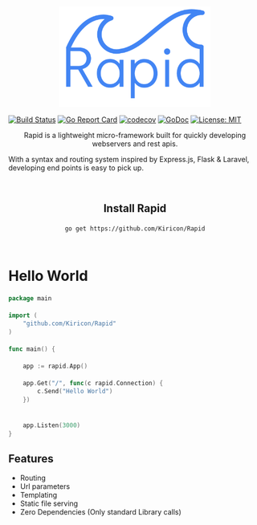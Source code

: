 <p align="center">
    <img src="https://github.com/Kiricon/Rapid/blob/master/demo/public/imgs/logo.png?raw=true" height="200" />
</p>

[![Build Status](https://travis-ci.org/Kiricon/Rapid.svg?branch=master)](https://travis-ci.org/Kiricon/Rapid)
[![Go Report Card](https://goreportcard.com/badge/github.com/Kiricon/Rapid)](https://goreportcard.com/report/github.com/Kiricon/Rapid)
[![codecov](https://codecov.io/gh/Kiricon/Rapid/branch/master/graph/badge.svg)](https://codecov.io/gh/Kiricon/Rapid)
[![GoDoc](https://godoc.org/github.com/gin-gonic/gin?status.svg)](https://godoc.org/github.com/Kiricon/Rapid)
[![License: MIT](https://img.shields.io/badge/License-MIT-yellow.svg)](https://opensource.org/licenses/MIT)

<p align="center">
Rapid is a lightweight micro-framework built for quickly developing webservers and rest apis.<br/>

With a syntax and routing system inspired by Express.js, Flask & Laravel, developing end points is easy to pick up. 
</p>




<br/>

<h2 align="center">Install Rapid</h2>
<p align="center">
<code align="center">go get https://github.com/Kiricon/Rapid</code>
</p>

<br/>


# Hello World

```Go
package main

import (
	"github.com/Kiricon/Rapid"
)

func main() {

    app := rapid.App()

    app.Get("/", func(c rapid.Connection) {
        c.Send("Hello World")
    })


    app.Listen(3000)
}
```

## Features

- Routing
- Url parameters
- Templating
- Static file serving
- Zero Dependencies (Only standard Library calls)
